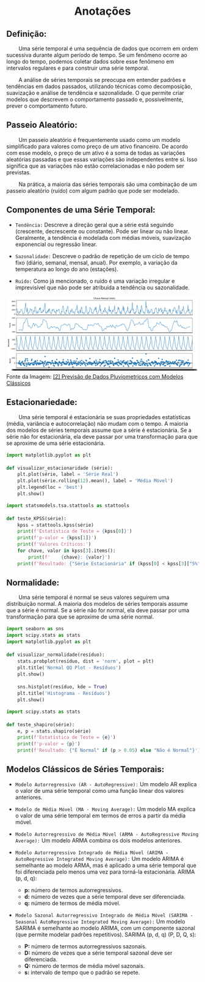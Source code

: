 <h1 align = "center"> Anotações </h1>

## Definição:
&emsp;&emsp; Uma série temporal é uma sequência de dados que ocorrem em ordem sucessiva durante algum período de tempo. Se um fenômeno ocorre ao longo do tempo, podemos coletar dados sobre esse fenômeno em intervalos regulares e para construir uma série temporal.

&emsp;&emsp; A análise de séries temporais se preocupa em entender padrões e tendências em dados passados, utilizando técnicas como decomposição, suavização e análise de tendência e sazonalidade. O que permite criar modelos que descrevem o comportamento passado e, possivelmente, prever o comportamento futuro.


## Passeio Aleatório:
&emsp;&emsp; Um passeio aleatório é frequentemente usado como um modelo simplificado para valores como preço de um ativo financeiro. De acordo com esse modelo, o preço de um ativo é a soma de todas as variações aleatórias passadas e que essas variações são independentes entre si. Isso significa que as variações não estão correlacionadas e não podem ser previstas.

&emsp;&emsp; Na prática, a maioria das séries temporais são uma combinação de um passeio aleatório (ruído) com algum padrão que pode ser modelado.


## Componentes de uma Série Temporal:
- `Tendência:` Descreve a direção geral que a série está seguindo (crescente, decrescente ou constante). Pode ser linear ou não linear. Geralmente, a tendência é modelada com médias móveis, suavização exponencial ou regressão linear.

- `Sazonalidade:` Descreve o padrão de repetição de um ciclo de tempo fixo (diário, semanal, mensal, anual). Por exemplo, a variação da temperatura ao longo do ano (estações).

- `Ruído:` Como já mencionado, o ruído é uma variação irregular e imprevisível que não pode ser atribuída a tendência ou sazonalidade.

![Componentes de uma Série Temporal](./[2]%20Transformação%20e%20Decomposição/Gráficos/Decomposição.png)
Fonte da Imagem: [[2] Previsão de Dados Pluviometricos com Modelos Clássicos](./)


## Estacionariedade:
&emsp;&emsp; Uma série temporal é estacionária se suas propriedades estatísticas (média, variância e autocorrelação) não mudam com o tempo. A maioria dos modelos de séries temporais assume que a série é estacionária. Se a série não for estacionária, ela deve passar por uma transformação para que se aproxime de uma série estacionária.
~~~python
import matplotlib.pyplot as plt

def visualizar_estacionaridade (série):
	plt.plot(série, label = 'Série Real')
	plt.plot(série.rolling(12).mean(), label = 'Média Móvel')
	plt.legend(loc = 'best')
	plt.show()
~~~

~~~python
import statsmodels.tsa.stattools as stattools

def teste_KPSS(série):
    kpss = stattools.kpss(série)
    print(f'Estatística de Teste = {kpss[0]}')
    print(f'p-valor = {kpss[1]}')
    print(f'Valores Críticos:')
    for chave, valor in kpss[3].items():
        print(f'    {chave}: {valor}')
    print(f'Resultado: {"Série Estacionária" if (kpss[0] < kpss[3]["5%"]) else "Série Não Estacionária"}')
~~~

## Normalidade:
&emsp;&emsp; Uma série temporal é normal se seus valores seguirem uma distribuição normal. A maioria dos modelos de séries temporais assume que a série é normal. Se a série não for normal, ela deve passar por uma transformação para que se aproxime de uma série normal.
~~~python
import seaborn as sns
import scipy.stats as stats
import matplotlib.pyplot as plt

def visualizar_normalidade(resíduo):
    stats.probplot(resíduo, dist = 'norm', plot = plt)
    plt.title('Normal QQ Plot - Resíduos')
    plt.show()

    sns.histplot(resíduo, kde = True)
    plt.title('Histograma - Resíduos')
    plt.show()
~~~

~~~python
import scipy.stats as stats

def teste_shapiro(série):
    e, p = stats.shapiro(série)
    print(f'Estatística de Teste = {e}')
    print(f'p-valor = {p}')
    print(f'Resultado: {"É Normal" if (p > 0.05) else "Não é Normal"}')
~~~


## Modelos Clássicos de Séries Temporais:
- `Modelo Autorregressivo (AR - AutoRegressive):` Um modelo AR explica o valor de uma série temporal como uma função linear dos valores anteriores.

- `Modelo de Média Móvel (MA - Moving Average):` Um modelo MA explica o valor de uma série temporal em termos de erros a partir da média móvel.

- `Modelo Autorregressivo de Média Móvel (ARMA - AutoRegressive Moving Average):` Um modelo ARMA combina os dois modelos anteriores.

- `Modelo Autorregressivo Integrado de Média Móvel (ARIMA - AutoRegressive Integrated Moving Average):` Um modelo ARIMA é semelhante ao modelo ARMA, mas é aplicado a uma série temporal que foi diferenciada pelo menos uma vez para torná-la estacionária. ARIMA (p, d, q):
  - **p:** número de termos autorregressivos.
  - **d:** número de vezes que a série temporal deve ser diferenciada.
  - **q:** número de termos de média móvel.

- `Modelo Sazonal Autorregressivo Integrado de Média Móvel (SARIMA - Seasonal AutoRegressive Integrated Moving Average):` Um modelo SARIMA é semelhante ao modelo ARIMA, com um componente sazonal (que permite modelar padrões repetitivos). SARIMA (p, d, q) (P, D, Q, s):
  - **P:** número de termos autorregressivos sazonais.
  - **D:** número de vezes que a série temporal sazonal deve ser diferenciada.
  - **Q:** número de termos de média móvel sazonais.
  - **s:** intervalo de tempo que o padrão se repete.
